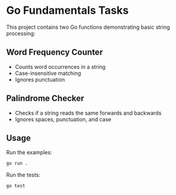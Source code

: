 # Go Fundamentals Tasks

This project contains two Go functions demonstrating basic string processing:

## Word Frequency Counter
- Counts word occurrences in a string
- Case-insensitive matching
- Ignores punctuation

## Palindrome Checker
- Checks if a string reads the same forwards and backwards
- Ignores spaces, punctuation, and case

## Usage

Run the examples:
```bash
go run .
```

Run the tests:
```bash
go test
```